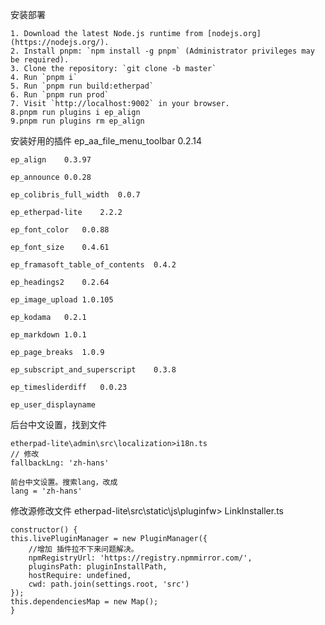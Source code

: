 安装部署

    1. Download the latest Node.js runtime from [nodejs.org](https://nodejs.org/).
    2. Install pnpm: `npm install -g pnpm` (Administrator privileges may be required).
    3. Clone the repository: `git clone -b master`
    4. Run `pnpm i`
    5. Run `pnpm run build:etherpad`
    6. Run `pnpm run prod`
    7. Visit `http://localhost:9002` in your browser.
    8.pnpm run plugins i ep_align
    9.pnpm run plugins rm ep_align

安装好用的插件
    ep_aa_file_menu_toolbar	0.2.14	

    ep_align	0.3.97	

    ep_announce	0.0.28	

    ep_colibris_full_width	0.0.7	

    ep_etherpad-lite	2.2.2	

    ep_font_color	0.0.88	

    ep_font_size	0.4.61	

    ep_framasoft_table_of_contents	0.4.2	

    ep_headings2	0.2.64	

    ep_image_upload	1.0.105	

    ep_kodama	0.2.1	

    ep_markdown	1.0.1	

    ep_page_breaks	1.0.9	

    ep_subscript_and_superscript	0.3.8	

    ep_timesliderdiff	0.0.23	

    ep_user_displayname

后台中文设置，找到文件

    etherpad-lite\admin\src\localization>i18n.ts              
    // 修改
    fallbackLng: 'zh-hans'
    
    前台中文设置。搜索lang，改成
    lang = 'zh-hans'

修改源修改文件
    etherpad-lite\src\static\js\pluginfw> LinkInstaller.ts

    constructor() {
    this.livePluginManager = new PluginManager({
        //增加 插件拉不下来问题解决。
        npmRegistryUrl: 'https://registry.npmmirror.com/',
        pluginsPath: pluginInstallPath,
        hostRequire: undefined,
        cwd: path.join(settings.root, 'src')
    });
    this.dependenciesMap = new Map();
    }